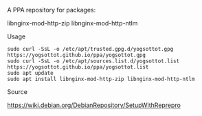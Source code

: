 A PPA repository for packages:

libnginx-mod-http-zip
libnginx-mod-http-ntlm

Usage

```
sudo curl -SsL -o /etc/apt/trusted.gpg.d/yogsottot.gpg https://yogsottot.github.io/ppa/yogsottot.gpg
sudo curl -SsL -o /etc/apt/sources.list.d/yogsottot.list https://yogsottot.github.io/ppa/yogsottot.list
sudo apt update
sudo apt install libnginx-mod-http-zip libnginx-mod-http-ntlm
```

Source

https://wiki.debian.org/DebianRepository/SetupWithReprepro

